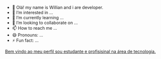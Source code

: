 - 👋 Olá! my name is Willian and i are developer.
- 👀 I’m interested in ...
- 🌱 I’m currently learning ...
- 💞️ I’m looking to collaborate on ...
- 📫 How to reach me ...
- 😄 Pronouns: ...
- ⚡ Fun fact: ...

<a href="https:Developer-Willian.com">
Bem vindo ao meu perfil sou estudante e profisisinal na área de tecnologia.
